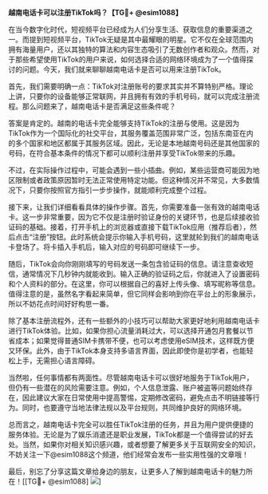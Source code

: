 **越南电话卡可以注册TikTok吗？【TG💪+ @esim1088】**

在当今数字化时代，短视频平台已经成为人们分享生活、获取信息的重要渠道之一。而提到短视频平台，TikTok无疑是其中最耀眼的明星。它不仅在全球范围内拥有海量用户，还以其独特的算法和内容生态吸引了无数创作者和观众。然而，对于那些希望使用TikTok的用户来说，如何选择合适的网络环境成为了一个值得探讨的问题。今天，我们就来聊聊越南电话卡是否可以用来注册TikTok。

首先，我们需要明确一点：TikTok对注册账号的要求其实并不算特别严格。理论上讲，只要你的设备能够正常联网，并且拥有有效的手机号码，就可以完成注册流程。那么问题来了，越南电话卡是否满足这些条件呢？

答案是肯定的。越南的电话卡完全能够支持TikTok的注册与使用。这是因为TikTok作为一个国际化的社交平台，其服务覆盖范围非常广泛，包括东南亚在内的多个国家和地区都属于其服务区域。因此，无论是本地越南号码还是其他国家的号码，在符合基本条件的情况下都可以顺利注册并享受TikTok带来的乐趣。

不过，在实际操作过程中，可能会遇到一些小插曲。例如，某些运营商可能因为地区限制或者政策原因暂时无法正常使用特定功能。但这种情况并不常见，大多数情况下，只要你按照官方指引一步步操作，就能顺利完成整个过程。

接下来，让我们详细看看具体的操作步骤。首先，你需要准备一张有效的越南电话卡。这一步非常重要，因为它不仅是注册时验证身份的关键环节，也是后续接收验证码的基础。接着，打开手机上的浏览器或直接下载TikTok应用（推荐后者），然后点击“注册”按钮。此时系统会提示你输入手机号码，这里就轮到我们的越南电话卡登场了。将卡插入手机后，输入对应的号码即可继续下一步。

随后，TikTok会向你刚刚填写的号码发送一条包含验证码的信息。请注意查收短信，通常情况下几秒钟内就能收到。输入正确的验证码之后，你就进入了设置密码和个人资料的部分。在这里，你可以根据自己的喜好上传头像、填写昵称等信息。值得注意的是，虽然名字看起来简单，但它同样会影响到你在平台上的形象展示，所以不妨花点时间好好构思一番。

除了基本注册流程外，还有一些额外的小技巧可以帮助大家更好地利用越南电话卡进行TikTok体验。比如，如果你担心流量消耗过大，可以选择开通包月套餐以节省成本；如果觉得普通SIM卡携带不便，也可以考虑使用eSIM技术，这样既方便又环保。此外，由于TikTok本身支持多语言界面，因此即使你是初学者，也能轻松上手，无需担心语言障碍。

当然啦，任何事情都有两面性。尽管越南电话卡可以很好地服务于TikTok用户，但仍有一些潜在的风险需要注意。例如，个人信息泄露、账户被盗等问题始终存在，因此建议大家在日常使用中提高警惕，定期修改密码，避免点击不明链接等行为。同时，也要遵守当地法律法规以及平台规则，共同维护良好的网络环境。

总而言之，越南电话卡完全可以胜任TikTok注册的任务，并且为用户提供便捷的服务体验。无论是为了娱乐消遣还是职业发展，TikTok都是一个值得尝试的好去处。当然，如果你对相关知识感兴趣，或者想要了解更多关于互联网安全的知识，不妨关注一下@esim1088这个频道，他们经常会发布一些实用性强的文章哦！

最后，别忘了分享这篇文章给身边的朋友，让更多人了解到越南电话卡的魅力所在！[[TG💪+ @esim1088] ![](https://i.postimg.cc/4NQfJmqS/Snipaste-2025-05-13-00-14-12.png)]